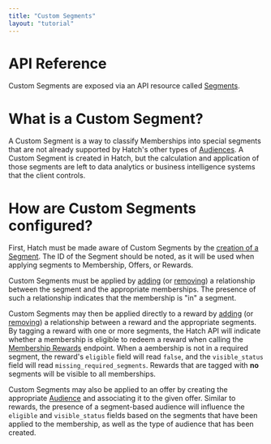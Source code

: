 ```yaml
---
title: "Custom Segments"
layout: "tutorial"
---
```


# API Reference

Custom Segments are exposed via an API resource called [Segments](/api/#segments).

# What is a Custom Segment?

A Custom Segment is a way to classify Memberships into special segments that are not already supported by Hatch's other types of [Audiences](/guides/offers/audiences). A Custom Segment is created in Hatch, but the calculation and application of those segments are left to data analytics or business intelligence systems that the client controls.

# How are Custom Segments configured?

First, Hatch must be made aware of Custom Segments by the [creation of a Segment](/api/#create-segment). The ID of the Segment should be noted, as it will be used when applying segments to Membership, Offers, or Rewards.

Custom Segments must be applied by [adding](/api/#add-members-to-a-segment) (or [removing](/api/#remove-members-from-a-segment)) a relationship between the segment and the appropriate memberships. The presence of such a relationship indicates that the membership is "in" a segment.

Custom Segments may then be applied directly to a reward by [adding](/api/#add-required-segments) (or [removing](/api/#remove-required-segments)) a relationship between a reward and the appropriate segments. By tagging a reward with one or more segments, the Hatch API will indicate whether a membership is eligible to redeem a reward when calling the [Membership Rewards](/api/#list-membership-rewards) endpoint. When a aembership is not in a required segment, the reward's `eligible` field will read `false`, and the `visible_status` field will read `missing_required_segments`. Rewards that are tagged with **no** segments will be visible to all memberships.

Custom Segments may also be applied to an offer by creating the appropriate [Audience](/guides/offers/audiences) and associating it to the given offer. Similar to rewards, the presence of a segment-based audience will influence the `eligible` and `visible_status` fields based on the segments that have been applied to the membership, as well as the type of audience that has been created.
